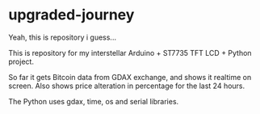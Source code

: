 # upgraded-journey
Yeah, this is repository i guess...


This is repository for my interstellar Arduino + ST7735 TFT LCD + Python project.

So far it gets Bitcoin data from GDAX exchange, and shows it realtime on screen.
Also shows price alteration in percentage for the last 24 hours.

The Python uses gdax, time, os and serial libraries.
